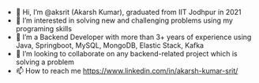 - 👋 Hi, I’m @aksrit (Akarsh Kumar), graduated from IIT Jodhpur in 2021
- 👀 I’m interested in solving new and challenging problems using my programing skills
- 🌱 I’m a Backend Developer with more than 3+ years of experience using Java, Springboot, MySQL, MongoDB, Elastic Stack, Kafka
- 💞️ I’m looking to collaborate on any backend-related project which is solving a problem
- 📫 How to reach me https://www.linkedin.com/in/akarsh-kumar-srit/


